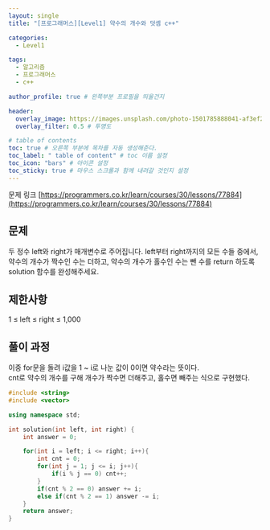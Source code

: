 ```yaml
---
layout: single
title: "[프로그래머스][Level1] 약수의 개수와 덧셈 c++"

categories:
  - Level1

tags:
  - 알고리즘
  - 프로그래머스
  - c++

author_profile: true # 왼쪽부분 프로필을 띄울건지

header:
  overlay_image: https://images.unsplash.com/photo-1501785888041-af3ef285b470?ixlib=rb-1.2.1&ixid=eyJhcHBfaWQiOjEyMDd9&auto=format&fit=crop&w=1350&q=80
  overlay_filter: 0.5 # 투명도

# table of contents
toc: true # 오른쪽 부분에 목차를 자동 생성해준다.
toc_label: " table of content" # toc 이름 설정
toc_icon: "bars" # 아이콘 설정
toc_sticky: true # 마우스 스크롤과 함께 내려갈 것인지 설정
---
```


문제 링크 [https://programmers.co.kr/learn/courses/30/lessons/77884](https://programmers.co.kr/learn/courses/30/lessons/77884)

## 문제

두 정수 left와 right가 매개변수로 주어집니다. left부터 right까지의 모든 수들 중에서, 약수의 개수가 짝수인 수는 더하고, 약수의 개수가 홀수인 수는 뺀 수를 return 하도록 solution 함수를 완성해주세요.

## 제한사항

1 ≤ left ≤ right ≤ 1,000

## 풀이 과정

이중 for문을 돌려 i값을 1 ~ i로 나눈 값이 0이면 약수라는 뜻이다.  
cnt로 약수의 개수를 구해 개수가 짝수면 더해주고, 홀수면 빼주는 식으로 구현했다.

```c++
#include <string>
#include <vector>

using namespace std;

int solution(int left, int right) {
    int answer = 0;

    for(int i = left; i <= right; i++){
        int cnt = 0;
        for(int j = 1; j <= i; j++){
            if(i % j == 0) cnt++;
        }
        if(cnt % 2 == 0) answer += i;
        else if(cnt % 2 == 1) answer -= i;
    }
    return answer;
}
```
